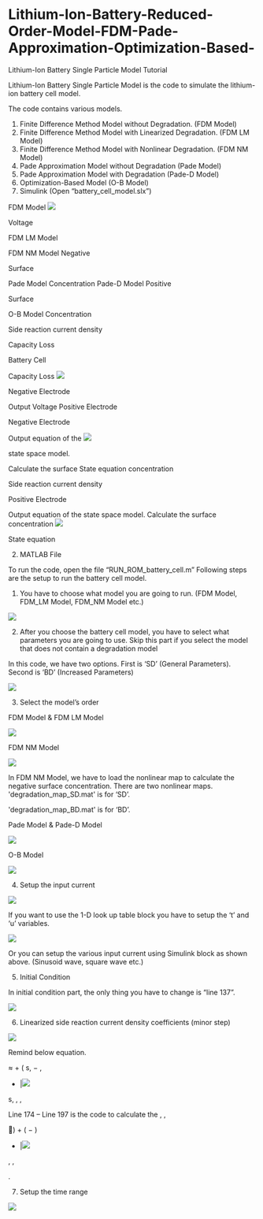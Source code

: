 # Lithium-Ion-Battery-Reduced-Order-Model-FDM-Pade-Approximation-Optimization-Based-

Lithium-Ion Battery Single Particle Model Tutorial 

Lithium-Ion Battery Single Particle Model is the code to simulate the lithium-ion battery cell model.  

The code contains various models. 

1) Finite Difference Method Model without Degradation. (FDM Model) 
1) Finite Difference Method Model with Linearized Degradation. (FDM LM Model) 
1) Finite Difference Method Model with Nonlinear Degradation. (FDM NM Model) 
1) Pade Approximation Model without Degradation (Pade Model) 
1) Pade Approximation Model with Degradation (Pade-D Model) 
1) Optimization-Based Model (O-B Model) 
1) Simulink (Open “battery\_cell\_model.slx”) 

FDM Model ![](Aspose.Words.216cfff8-f125-45da-a508-b96c3d48f685.001.jpeg)

Voltage 

FDM LM Model 

FDM NM Model  Negative  

Surface 

Pade Model  Concentration Pade-D Model  Positive 

Surface 

O-B Model  Concentration 

Side reaction current density 

Capacity Loss 

Battery Cell  

Capacity Loss ![](Aspose.Words.216cfff8-f125-45da-a508-b96c3d48f685.002.jpeg)

Negative Electrode 

Output Voltage Positive Electrode 

Negative Electrode 

Output equation of the ![](Aspose.Words.216cfff8-f125-45da-a508-b96c3d48f685.003.jpeg)

state space model. 

Calculate the surface State equation  concentration 

Side reaction current density 

Positive Electrode 

Output equation of the state space model. Calculate the surface concentration ![](Aspose.Words.216cfff8-f125-45da-a508-b96c3d48f685.004.jpeg)

State equation 

2) MATLAB File 

To run the code, open the file “RUN\_ROM\_battery\_cell.m” Following steps are the setup to run the battery cell model. 

1) You have to choose what model you are going to run. (FDM Model, FDM\_LM Model, FDM\_NM Model etc.) 

![](Aspose.Words.216cfff8-f125-45da-a508-b96c3d48f685.005.jpeg)

2) After you choose the battery cell model, you have to select what parameters you are going to use. Skip this part if you select the model that does not contain a degradation model 

In this code, we have two options. First is ‘SD’ (General Parameters). Second is ‘BD’ (Increased Parameters) 

![](Aspose.Words.216cfff8-f125-45da-a508-b96c3d48f685.006.png)

3) Select the model’s order 

FDM Model & FDM LM Model 

![](Aspose.Words.216cfff8-f125-45da-a508-b96c3d48f685.007.jpeg)

FDM NM Model 

![](Aspose.Words.216cfff8-f125-45da-a508-b96c3d48f685.008.png)

In FDM NM Model, we have to load the nonlinear map to calculate the negative surface concentration. There are two nonlinear maps. 'degradation\_map\_SD.mat' is for ‘SD’. 

'degradation\_map\_BD.mat' is for ‘BD’. 

Pade Model & Pade-D Model 

![](Aspose.Words.216cfff8-f125-45da-a508-b96c3d48f685.009.jpeg)

O-B Model 

![](Aspose.Words.216cfff8-f125-45da-a508-b96c3d48f685.010.jpeg)

4) Setup the input current 

![](Aspose.Words.216cfff8-f125-45da-a508-b96c3d48f685.011.png)

If you want to use the 1-D look up table block you have to setup the ‘t’ and ‘u’ variables. 

![](Aspose.Words.216cfff8-f125-45da-a508-b96c3d48f685.012.png)

Or you can setup the various input current using Simulink block as shown above. (Sinusoid wave, square wave etc.) 

5) Initial Condition 

In initial condition part, the only thing you have to change is “line 137”.  

![](Aspose.Words.216cfff8-f125-45da-a508-b96c3d48f685.013.png)

6) Linearized side reaction current density coefficients (minor step) 

![](Aspose.Words.216cfff8-f125-45da-a508-b96c3d48f685.014.png)

Remind below equation. 

≈ + ( s, − ,

- |![](Aspose.Words.216cfff8-f125-45da-a508-b96c3d48f685.015.png)

s, , ,

Line 174 – Line 197 is the code to calculate the  , ,

) + ( − ) 

- |![](Aspose.Words.216cfff8-f125-45da-a508-b96c3d48f685.016.png)

, ,

. 

7) Setup the time range 

![](Aspose.Words.216cfff8-f125-45da-a508-b96c3d48f685.017.png)



